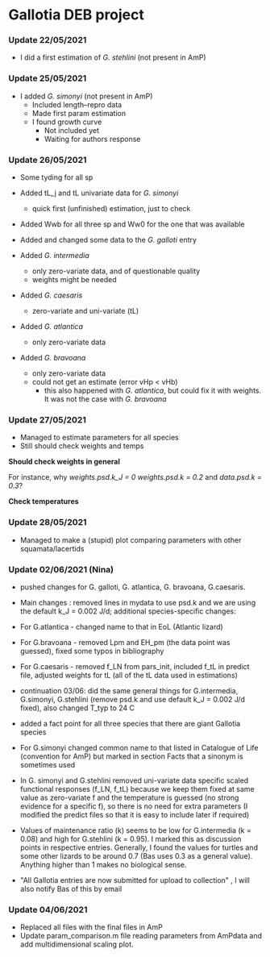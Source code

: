 # Gallotia DEB project

### Update 22/05/2021

* I did a first estimation of *G. stehlini* (not present in AmP)

### Update 25/05/2021

* I added *G. simonyi* (not present in AmP)
  * Included length–repro data
  * Made first param estimation
  * I found growth curve
    * Not included yet
    * Waiting for authors response

### Update 26/05/2021

* Some tyding for all sp
* Added tL_j and tL univariate data for *G. simonyi*
  * quick first (unfinished) estimation, just to check
* Added Wwb for all three sp and Ww0 for the one that was available
* Added and changed some data to the *G. galloti* entry

* Added *G. intermedia*
  * only zero-variate data, and of questionable quality
  * weights might be needed

* Added *G. caesaris*
  * zero-variate and uni-variate (tL)

* Added *G. atlantica*
  * only zero-variate data

* Added *G. bravoana*
  * only zero-variate data
  * could not get an estimate (error vHp < vHb)
    * this also happened with *G. atlantica*, but could fix it with weights. It was not the case with *G. bravoana*

### Update 27/05/2021

* Managed to estimate parameters for all species
* Still should check weights and temps

**Should check weights in general**

For instance, why *weights.psd.k_J = 0* *weights.psd.k = 0.2* and *data.psd.k = 0.3*?

**Check temperatures**

### Update 28/05/2021

* Managed to make a (stupid) plot comparing parameters with other squamata/lacertids

### Update 02/06/2021 (Nina)
* pushed changes for G. galloti, G. atlantica, G. bravoana, G.caesaris.
* Main changes : removed lines in mydata to use psd.k and we are using the default k_J = 0.002 J/d; additional species-specific changes:
* For G.atlantica - changed name to that in EoL (Atlantic lizard)
* For G.bravoana - removed Lpm and EH_pm (the data point was guessed), fixed some typos in bibliography
* For G.caesaris - removed f_LN from pars_init, included f_tL in predict file, adjusted weights for tL (all of the tL data used in estimations)

* continuation 03/06: did the same general things for G.intermedia, G.simonyi, G.stehlini (remove psd.k and use default k_J = 0.002 J/d fixed), also changed T_typ to 24 C
* added a fact point for all three species that there are giant Gallotia species
* For G.simonyi changed common name to that listed in Catalogue of Life (convention for AmP) but marked in section Facts that a sinonym is sometimes used
* In G. simonyi and G.stehlini removed uni-variate data specific scaled functional responses (f_LN, f_tL) because we keep them fixed at same value as zero-variate f and the temperature is guessed (no strong evidence for a specific f), so there is no need for extra parameters (I modified the predict files so that it is easy to include later if required)
* Values of maintenance ratio (k) seems to be low for G.intermedia (k = 0.08) and high for G.stehlini (k = 0.95). I marked this as discussion points in respective entries.
Generally, I found the values for turtles and some other lizards to be around 0.7 (Bas uses 0.3 as a general value). Anything higher than 1 makes no biological sense.

* "All Gallotia entries are now submitted for upload to collection"  , I will also notify Bas of this by email

### Update 04/06/2021

* Replaced all files with the final files in AmP
* Update param_comparison.m file reading parameters from AmPdata and add multidimensional scaling plot.
